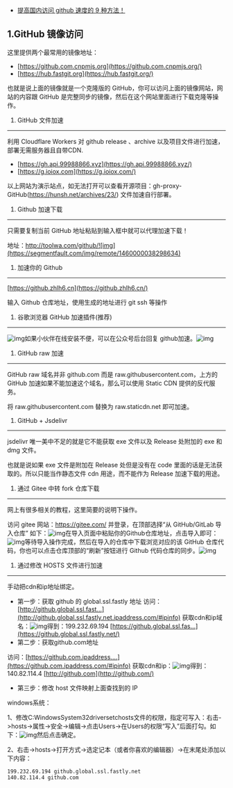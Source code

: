 - [提高国内访问 github 速度的 9 种方法！](https://segmentfault.com/a/1190000038298623)





## 1.GitHub 镜像访问

这里提供两个最常用的镜像地址：

- [https://github.com.cnpmjs.org](https://github.com.cnpmjs.org/)
- [https://hub.fastgit.org](https://hub.fastgit.org/)

也就是说上面的镜像就是一个克隆版的 GitHub，你可以访问上面的镜像网站，网站的内容跟 GitHub 是完整同步的镜像，然后在这个网站里面进行下载克隆等操作。

1. GitHub 文件加速

------

利用 Cloudflare Workers 对 github release 、archive 以及项目文件进行加速，部署无需服务器且自带CDN.

- [https://gh.api.99988866.xyz](https://gh.api.99988866.xyz/)
- [https://g.ioiox.com](https://g.ioiox.com/)

以上网站为演示站点，如无法打开可以查看开源项目：gh-proxy-GitHub(https://hunsh.net/archives/23/) 文件加速自行部署。

1. Github 加速下载

------

只需要复制当前 GitHub 地址粘贴到输入框中就可以代理加速下载！

地址：http://toolwa.com/github/![img](https://segmentfault.com/img/remote/1460000038298634)

1. 加速你的 Github

------

[https://github.zhlh6.cn](https://github.zhlh6.cn/)

输入 Github 仓库地址，使用生成的地址进行 git ssh 等操作

1. 谷歌浏览器 GitHub 加速插件(推荐)

------

![img](https://segmentfault.com/img/remote/1460000038298632)如果小伙伴在线安装不便，可以在公众号后台回复 github加速。![img](https://segmentfault.com/img/remote/1460000038298627)

1. GitHub raw 加速

------

GitHub raw 域名并非 github.com 而是 raw.githubusercontent.com，上方的 GitHub 加速如果不能加速这个域名，那么可以使用 Static CDN 提供的反代服务。

将 raw.githubusercontent.com 替换为 raw.staticdn.net 即可加速。

1. GitHub + Jsdelivr

------

jsdelivr 唯一美中不足的就是它不能获取 exe 文件以及 Release 处附加的 exe 和 dmg 文件。

也就是说如果 exe 文件是附加在 Release 处但是没有在 code 里面的话是无法获取的。所以只能当作静态文件 cdn 用途，而不能作为 Release 加速下载的用途。

1. 通过 Gitee 中转 fork 仓库下载

------

网上有很多相关的教程，这里简要的说明下操作。

访问 gitee 网站：https://gitee.com/ 并登录，在顶部选择“从 GitHub/GitLab 导入仓库” 如下：![img](https://segmentfault.com/img/remote/1460000038298635)在导入页面中粘贴你的Github仓库地址，点击导入即可：![img](https://segmentfault.com/img/remote/1460000038298633)等待导入操作完成，然后在导入的仓库中下载浏览对应的该 GitHub 仓库代码，你也可以点击仓库顶部的“刷新”按钮进行 Github 代码仓库的同步。![img](https://segmentfault.com/img/remote/1460000038298628)

1. 通过修改 HOSTS 文件进行加速

------

手动把cdn和ip地址绑定。

- 第一步：获取 github 的 global.ssl.fastly 地址 访问：[http://github.global.ssl.fast...](http://github.global.ssl.fastly.net.ipaddress.com/#ipinfo) 获取cdn和ip域名：![img](https://segmentfault.com/img/remote/1460000038298629)得到：199.232.69.194 [https://github.global.ssl.fas...](https://github.global.ssl.fastly.net/)
- 第二步：获取github.com地址

访问：[https://github.com.ipaddress....](https://github.com.ipaddress.com/#ipinfo) 获取cdn和ip：![img](https://segmentfault.com/img/remote/1460000038298630)得到：140.82.114.4 [http://github.com](http://github.com/)

- 第三步：修改 host 文件映射上面查找到的 IP

windows系统：

1、修改C:WindowsSystem32driversetchosts文件的权限，指定可写入：右击->hosts->属性->安全->编辑->点击Users->在Users的权限“写入”后面打勾。如下：![img](https://segmentfault.com/img/remote/1460000038298631)然后点击确定。

2、右击->hosts->打开方式->选定记本（或者你喜欢的编辑器）->在末尾处添加以下内容：

```
199.232.69.194 github.global.ssl.fastly.net
140.82.114.4 github.com
```